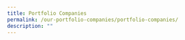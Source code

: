 ```yaml
---
title: Portfolio Companies
permalink: /our-portfolio-companies/portfolio-companies/
description: ""
---
```


